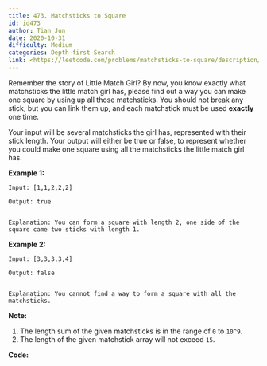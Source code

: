 ```yaml
---
title: 473. Matchsticks to Square
id: id473
author: Tian Jun
date: 2020-10-31
difficulty: Medium
categories: Depth-first Search
link: <https://leetcode.com/problems/matchsticks-to-square/description/>
---
```


Remember the story of Little Match Girl? By now, you know exactly what
matchsticks the little match girl has, please find out a way you can make one
square by using up all those matchsticks. You should not break any stick, but
you can link them up, and each matchstick must be used **exactly** one time.

Your input will be several matchsticks the girl has, represented with their
stick length. Your output will either be true or false, to represent whether
you could make one square using all the matchsticks the little match girl has.

**Example 1:**  
            
	Input: [1,1,2,2,2]    
	Output: true        
	Explanation: You can form a square with length 2, one side of the square came two sticks with length 1.    

**Example 2:**  
            
	Input: [3,3,3,3,4]    
	Output: false        
	Explanation: You cannot find a way to form a square with all the matchsticks.    

**Note:**  

  1. The length sum of the given matchsticks is in the range of `0` to `10^9`. 
  2. The length of the given matchstick array will not exceed `15`.


**Code:**
